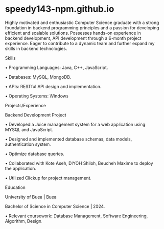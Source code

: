 # speedy143-npm.github.io


Highly motivated and enthusiastic Computer Science graduate with a strong foundation in backend programming principles and a passion for developing efficient and scalable solutions. Possesses hands-on experience in backend development, API development through a 6-month project experience. Eager to contribute to a dynamic team and further expand my skills in backend technologies.


Skills

•  Programming Languages: Java, C++, JavaScript.

•  Databases: MySQL, MongoDB.

•  APIs: RESTful API design and implementation.

•  Operating Systems: Windows


Projects/Experience

Backend Development Project 

•  Developed a Juice management system for a web application using MYSQL and JavaScript.

•  Designed and implemented database schemas, data models, authentication system.

• Optimize database queries.

•  Collaborated with Kote Aseh, DIYOH Shiloh, Beucheh Maxime to deploy the application.

•  Utilized Clickup for project management.


Education

University of Buea | Buea

Bachelor of Science in Computer Science | 2024.

•  Relevant coursework:  Database Management, Software Engineering, Algorithm, Design.


